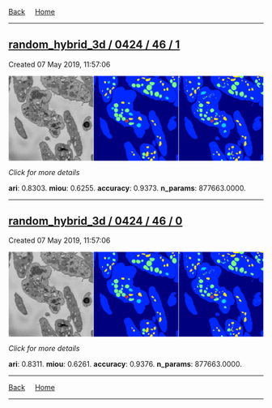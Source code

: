 
[Back](..)&nbsp;&nbsp;&nbsp;&nbsp;&nbsp;[Home](https://leapmanlab.github.io/snapshots)

---

<div class="summary"><a href="1"><h2>random_hybrid_3d / 0424 / 46 / 1</h2></a><p>Created 07 May 2019, 11:57:06
</p><a href="1"><img src="1/media/summary.png" align="center"></a><p>
<i>Click for more details</i>
</p></div>

**ari**: 0.8303. **miou**: 0.6255. **accuracy**: 0.9373. **n_params**: 877663.0000. 

---

<div class="summary"><a href="0"><h2>random_hybrid_3d / 0424 / 46 / 0</h2></a><p>Created 07 May 2019, 11:57:06
</p><a href="0"><img src="0/media/summary.png" align="center"></a><p>
<i>Click for more details</i>
</p></div>

**ari**: 0.8311. **miou**: 0.6261. **accuracy**: 0.9376. **n_params**: 877663.0000. 

---

[Back](..)&nbsp;&nbsp;&nbsp;&nbsp;&nbsp;[Home](https://leapmanlab.github.io/snapshots)

---